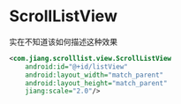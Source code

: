 # ScrollListView
实在不知道该如何描述这种效果
~~~xml
<com.jiang.scrolllist.view.ScrollListView
    android:id="@+id/listView"
    android:layout_width="match_parent"
    android:layout_height="match_parent"
    jiang:scale="2.0"/>
~~~
